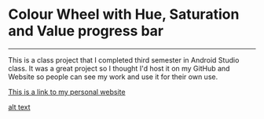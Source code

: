 # Colour Wheel with Hue, Saturation and Value progress bar
___

This is a class project that I completed third semester in Android Studio class. 
It was a great project so I thought I'd host it on my GitHub and Website so people
can see my work and use it for their own use.

[This is a link to my personal website](https://www.google.com)


[alt text](https://github.com/arms0333/employee-profile/blob/gh-pages/Screen%20Shot%202015-12-07%20at%205.03.23%20PM.png "Logo")
